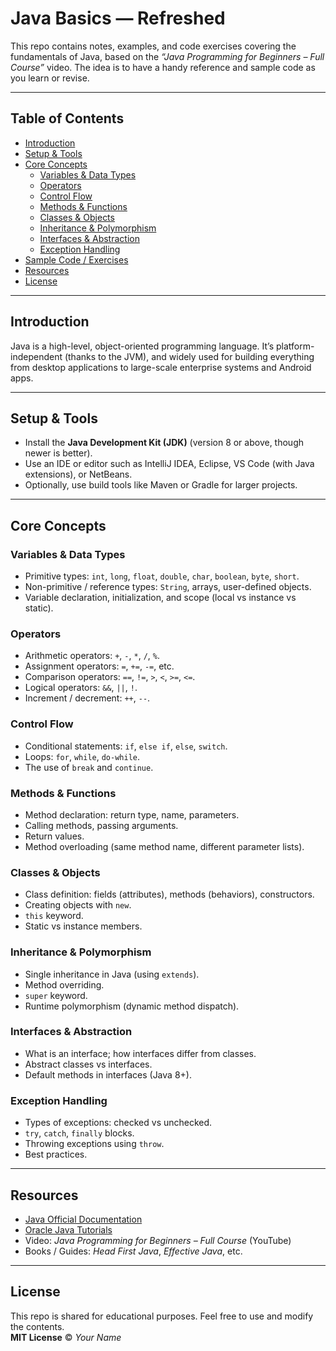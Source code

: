 # Java Basics — Refreshed

This repo contains notes, examples, and code exercises covering the fundamentals of Java, based on the *“Java Programming for Beginners – Full Course”* video. The idea is to have a handy reference and sample code as you learn or revise.

---

## Table of Contents

- [Introduction](#introduction)  
- [Setup & Tools](#setup--tools)  
- [Core Concepts](#core-concepts)  
  - [Variables & Data Types](#variables--data-types)  
  - [Operators](#operators)  
  - [Control Flow](#control-flow)  
  - [Methods & Functions](#methods--functions)  
  - [Classes & Objects](#classes--objects)  
  - [Inheritance & Polymorphism](#inheritance--polymorphism)  
  - [Interfaces & Abstraction](#interfaces--abstraction)  
  - [Exception Handling](#exception-handling)  
- [Sample Code / Exercises](#sample-code--exercises)  
- [Resources](#resources)  
- [License](#license)

---

## Introduction

Java is a high-level, object-oriented programming language. It’s platform-independent (thanks to the JVM), and widely used for building everything from desktop applications to large-scale enterprise systems and Android apps.

---

## Setup & Tools

- Install the **Java Development Kit (JDK)** (version 8 or above, though newer is better).  
- Use an IDE or editor such as IntelliJ IDEA, Eclipse, VS Code (with Java extensions), or NetBeans.  
- Optionally, use build tools like Maven or Gradle for larger projects.

---

## Core Concepts

### Variables & Data Types

- Primitive types: `int`, `long`, `float`, `double`, `char`, `boolean`, `byte`, `short`.  
- Non-primitive / reference types: `String`, arrays, user-defined objects.  
- Variable declaration, initialization, and scope (local vs instance vs static).

### Operators

- Arithmetic operators: `+`, `-`, `*`, `/`, `%`.  
- Assignment operators: `=`, `+=`, `-=`, etc.  
- Comparison operators: `==`, `!=`, `>`, `<`, `>=`, `<=`.  
- Logical operators: `&&`, `||`, `!`.  
- Increment / decrement: `++`, `--`.

### Control Flow

- Conditional statements: `if`, `else if`, `else`, `switch`.  
- Loops: `for`, `while`, `do-while`.  
- The use of `break` and `continue`.

### Methods & Functions

- Method declaration: return type, name, parameters.  
- Calling methods, passing arguments.  
- Return values.  
- Method overloading (same method name, different parameter lists).

### Classes & Objects

- Class definition: fields (attributes), methods (behaviors), constructors.  
- Creating objects with `new`.  
- `this` keyword.  
- Static vs instance members.

### Inheritance & Polymorphism

- Single inheritance in Java (using `extends`).  
- Method overriding.  
- `super` keyword.  
- Runtime polymorphism (dynamic method dispatch).

### Interfaces & Abstraction

- What is an interface; how interfaces differ from classes.  
- Abstract classes vs interfaces.  
- Default methods in interfaces (Java 8+).  

### Exception Handling

- Types of exceptions: checked vs unchecked.  
- `try`, `catch`, `finally` blocks.  
- Throwing exceptions using `throw`.  
- Best practices.

---

## Resources

- [Java Official Documentation](https://docs.oracle.com/en/java/)  
- [Oracle Java Tutorials](https://docs.oracle.com/javase/tutorial/)  
- Video: *Java Programming for Beginners – Full Course* (YouTube)  
- Books / Guides: *Head First Java*, *Effective Java*, etc.

---

## License

This repo is shared for educational purposes. Feel free to use and modify the contents.  
**MIT License** © *Your Name*  
